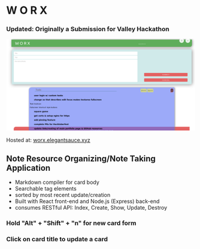 # W O R X
### Updated: Originally a Submission for Valley Hackathon

<img style=";" src="./assets/worx.png">

Hosted at: [worx.elegantsauce.xyz](http://worx.elegantsauce.xyz)
## Note Resource Organizing/Note Taking Application

  - Markdown compiler for card body
  - Searchable tag elements
  - sorted by most recent update/creation
  - Built with React front-end and Node.js (Express) back-end
  - consumes RESTful API: Index, Create, Show, Update, Destroy

### Hold "Alt" + "Shift" + "n" for new card form
<!-- <img style=";" src="./assets/new.jpg"> -->

### Click on card title to update a card
<!-- <img style=";" src="./assets/update.jpg"> -->
